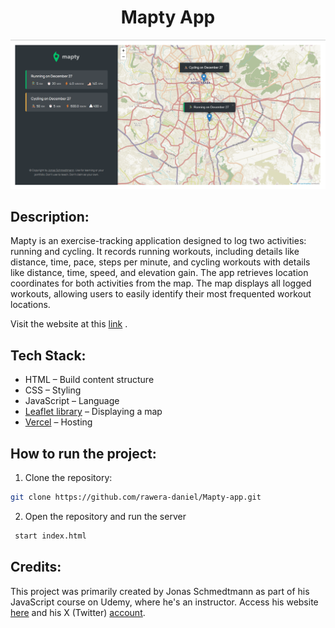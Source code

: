 <h1 align="center">Mapty App</h1>

![A screenshot of the homepage of mapty app](/Screenshot%202023-12-27%20174433.png)

## Description:

Mapty is an exercise-tracking application designed to log two activities: running and cycling. It records running workouts, including details like distance, time, pace, steps per minute, and cycling workouts with details like distance, time, speed, and elevation gain. The app retrieves location coordinates for both activities from the map. The map displays all logged workouts, allowing users to easily identify their most frequented workout locations.

Visit the website at this [link](https://mapty-app-drab.vercel.app/) .

## Tech Stack:

- HTML – Build content structure
- CSS – Styling
- JavaScript – Language
- [Leaflet library](https://vercel.com/) – Displaying a map
- [Vercel](https://vercel.com/) – Hosting

## How to run the project:

1. Clone the repository:

```bash
git clone https://github.com/rawera-daniel/Mapty-app.git
```

2. Open the repository and run the server

```bash
 start index.html
```

## Credits:

This project was primarily created by Jonas Schmedtmann as part of his JavaScript course on Udemy, where he's an instructor. Access his website [here](https://codingheroes.io/) and his X (Twitter) [account](https://twitter.com/jonasschmedtman).
